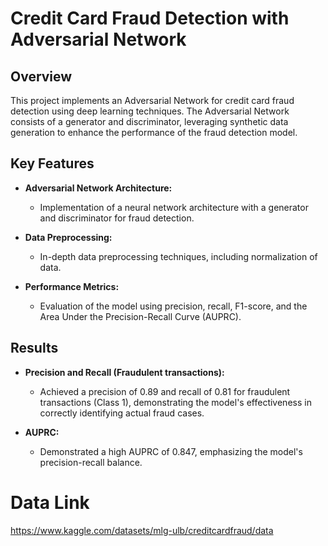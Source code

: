 # Credit Card Fraud Detection with Adversarial Network

## Overview

This project implements an Adversarial Network for credit card fraud detection using deep learning techniques. The Adversarial Network consists of a generator and discriminator, leveraging synthetic data generation to enhance the performance of the fraud detection model.

## Key Features

- **Adversarial Network Architecture:**
  - Implementation of a neural network architecture with a generator and discriminator for fraud detection.

- **Data Preprocessing:**
  - In-depth data preprocessing techniques, including normalization of data.

- **Performance Metrics:**
  - Evaluation of the model using precision, recall, F1-score, and the Area Under the Precision-Recall Curve (AUPRC).

## Results

- **Precision and Recall (Fraudulent transactions):**
  - Achieved a precision of 0.89 and recall of 0.81 for fraudulent transactions (Class 1), demonstrating the model's effectiveness in correctly identifying actual fraud cases. 

- **AUPRC:**
  - Demonstrated a high AUPRC of 0.847, emphasizing the model's precision-recall balance.

# Data Link 
https://www.kaggle.com/datasets/mlg-ulb/creditcardfraud/data

